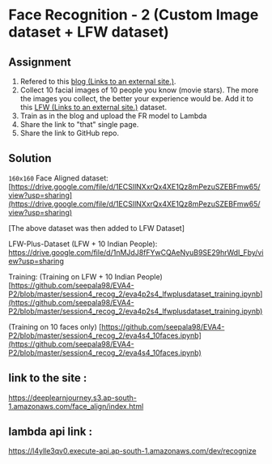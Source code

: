 # Face Recognition - 2 (Custom Image dataset + LFW dataset) 

## Assignment

1.  Refered to this [blog (Links to an external site.)](https://towardsdatascience.com/finetune-a-facial-recognition-classifier-to-recognize-your-face-using-pytorch-d00a639d9a79).
2.  Collect 10 facial images of 10 people you know (movie stars). The more the images you collect, the better your experience would be. Add it to this  [LFW (Links to an external site.)](http://vis-www.cs.umass.edu/lfw/lfw-funneled.tgz)  dataset.
3.  Train as in the blog and upload the FR model to Lambda
4.  Share the link to "that" single page.
5.  Share the link to GitHub repo.

## Solution

`160x160` Face Aligned dataset:
[https://drive.google.com/file/d/1ECSIlNXxrQx4XE1Qz8mPezuSZEBFmw65/view?usp=sharing](https://drive.google.com/file/d/1ECSIlNXxrQx4XE1Qz8mPezuSZEBFmw65/view?usp=sharing)

[The above dataset was then added to LFW Dataset]

LFW-Plus-Dataset (LFW + 10 Indian People): https://drive.google.com/file/d/1nMJdJ8fFYwCQAeNyuB9SE29hrWdl_Fby/view?usp=sharing

Training: 
(Training on LFW + 10 Indian People)
[https://github.com/seepala98/EVA4-P2/blob/master/session4_recog_2/eva4p2s4_lfwplusdataset_training.ipynb](https://github.com/seepala98/EVA4-P2/blob/master/session4_recog_2/eva4p2s4_lfwplusdataset_training.ipynb)

(Training on 10 faces only)
[https://github.com/seepala98/EVA4-P2/blob/master/session4_recog_2/eva4s4_10faces.ipynb](https://github.com/seepala98/EVA4-P2/blob/master/session4_recog_2/eva4s4_10faces.ipynb)

## link to the site :

https://deeplearnjourney.s3.ap-south-1.amazonaws.com/face_align/index.html

## lambda api link : 

https://l4ylle3qv0.execute-api.ap-south-1.amazonaws.com/dev/recognize
